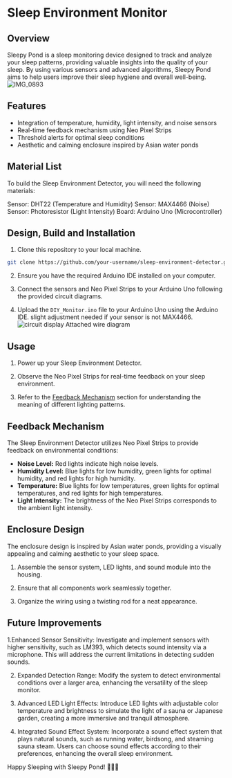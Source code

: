 # Sleep Environment Monitor

## Overview

Sleepy Pond is a sleep monitoring device designed to track and analyze your sleep patterns, providing valuable insights into the quality of your sleep. By using various sensors and advanced algorithms, Sleepy Pond aims to help users improve their sleep hygiene and overall well-being.
![IMG_0893](https://github.com/ucfninf/Sleepy-Pond/assets/146268411/b3a43c27-afd1-41b5-9c3e-3a8f9146c1a9)

## Features

- Integration of temperature, humidity, light intensity, and noise sensors
- Real-time feedback mechanism using Neo Pixel Strips
- Threshold alerts for optimal sleep conditions
- Aesthetic and calming enclosure inspired by Asian water ponds
  
## Material List
To build the Sleep Environment Detector, you will need the following materials:

Sensor: DHT22 (Temperature and Humidity)
Sensor: MAX4466 (Noise)
Sensor: Photoresistor (Light Intensity)
Board: Arduino Uno (Microcontroller)

## Design, Build and Installation

1. Clone this repository to your local machine.

```bash
git clone https://github.com/your-username/sleep-environment-detector.git
```

2. Ensure you have the required Arduino IDE installed on your computer.

3. Connect the sensors and Neo Pixel Strips to your Arduino Uno following the provided circuit diagrams.

4. Upload the `DIY_Monitor.ino` file to your Arduino Uno using the Arduino IDE. slight adjustment needed if your sensor is not MAX4466.
   ![circuit display](https://github.com/ucfninf/Sleepy-Pond/assets/146268411/93cda25c-6b24-444a-8331-b72fac1f32a4)
Attached wire diagram

## Usage

1. Power up your Sleep Environment Detector.

2. Observe the Neo Pixel Strips for real-time feedback on your sleep environment.

3. Refer to the [Feedback Mechanism](#feedback-mechanism) section for understanding the meaning of different lighting patterns.

## Feedback Mechanism

The Sleep Environment Detector utilizes Neo Pixel Strips to provide feedback on environmental conditions:

- **Noise Level:** Red lights indicate high noise levels.
- **Humidity Level:** Blue lights for low humidity, green lights for optimal humidity, and red lights for high humidity.
- **Temperature:** Blue lights for low temperatures, green lights for optimal temperatures, and red lights for high temperatures.
- **Light Intensity:** The brightness of the Neo Pixel Strips corresponds to the ambient light intensity.

## Enclosure Design

The enclosure design is inspired by Asian water ponds, providing a visually appealing and calming aesthetic to your sleep space.

1. Assemble the sensor system, LED lights, and sound module into the housing.

2. Ensure that all components work seamlessly together.

3. Organize the wiring using a twisting rod for a neat appearance.

## Future Improvements

1.Enhanced Sensor Sensitivity: Investigate and implement sensors with higher sensitivity, such as LM393, which detects sound intensity via a microphone. This will address the current limitations in detecting sudden sounds.

2. Expanded Detection Range: Modify the system to detect environmental conditions over a larger area, enhancing the versatility of the sleep monitor.

3. Advanced LED Light Effects: Introduce LED lights with adjustable color temperature and brightness to simulate the light of a sauna or Japanese garden, creating a more immersive and tranquil atmosphere.

4. Integrated Sound Effect System: Incorporate a sound effect system that plays natural sounds, such as running water, birdsong, and steaming sauna steam. Users can choose sound effects according to their preferences, enhancing the overall sleep environment.


Happy Sleeping with Sleepy Pond! 🌙💤✨
